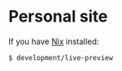 # Personal site

If you have [Nix](https://nixos.org/nix) installed:

```
$ development/live-preview
```
